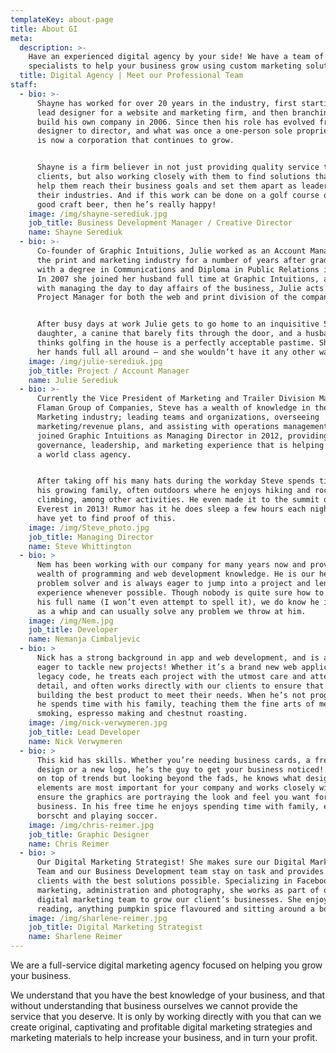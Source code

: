 ```yaml
---
templateKey: about-page
title: About GI
meta:
  description: >-
    Have an experienced digital agency by your side! We have a team of
    specialists to help your business grow using custom marketing solutions.
  title: Digital Agency | Meet our Professional Team
staff:
  - bio: >-
      Shayne has worked for over 20 years in the industry, first starting as a
      lead designer for a website and marketing firm, and then branching off to
      build his own company in 2006. Since then his role has evolved from
      designer to director, and what was once a one-person sole proprietorship
      is now a corporation that continues to grow.


      Shayne is a firm believer in not just providing quality service to our
      clients, but also working closely with them to find solutions that will
      help them reach their business goals and set them apart as leaders in
      their industries. And if this work can be done on a golf course or over a
      good craft beer, then he’s really happy!
    image: /img/shayne-serediuk.jpg
    job_title: Business Development Manager / Creative Director
    name: Shayne Serediuk
  - bio: >-
      Co-founder of Graphic Intuitions, Julie worked as an Account Manager in
      the print and marketing industry for a number of years after graduating
      with a degree in Communications and Diploma in Public Relations in 2003.
      In 2007 she joined her husband full time at Graphic Intuitions, and along
      with managing the day to day affairs of the business, Julie acts as
      Project Manager for both the web and print division of the company.


      After busy days at work Julie gets to go home to an inquisitive 5 year old
      daughter, a canine that barely fits through the door, and a husband who
      thinks golfing in the house is a perfectly acceptable pastime. She’s got
      her hands full all around – and she wouldn’t have it any other way!
    image: /img/julie-serediuk.jpg
    job_title: Project / Account Manager
    name: Julie Serediuk
  - bio: >-
      Currently the Vice President of Marketing and Trailer Division Manager for
      Flaman Group of Companies, Steve has a wealth of knowledge in the
      Marketing industry; leading teams and organizations, overseeing
      marketing/revenue plans, and assisting with operations management. He
      joined Graphic Intuitions as Managing Director in 2012, providing
      governance, leadership, and marketing experience that is helping us become
      a world class agency.


      After taking off his many hats during the workday Steve spends time with
      his growing family, often outdoors where he enjoys hiking and rock
      climbing, among other activities. He even made it to the summit of Mount
      Everest in 2013! Rumor has it he does sleep a few hours each night…but we
      have yet to find proof of this.
    image: /img/Steve_photo.jpg
    job_title: Managing Director
    name: Steve Whittington
  - bio: >
      Nem has been working with our company for many years now and provides a
      wealth of programming and web development knowledge. He is our head
      problem solver and is always eager to jump into a project and lend his
      experience whenever possible. Though nobody is quite sure how to pronounce
      his full name (I won’t even attempt to spell it), we do know he is smart
      as a whip and can usually solve any problem we throw at him.
    image: /img/Nem.jpg
    job_title: Developer
    name: Nemanja Cimbaljevic
  - bio: >
      Nick has a strong background in app and web development, and is always
      eager to tackle new projects! Whether it’s a brand new web application or
      legacy code, he treats each project with the utmost care and attention to
      detail, and often works directly with our clients to ensure that we are
      building the best product to meet their needs. When he’s not programming
      he spends time with his family, teaching them the fine arts of meat
      smoking, espresso making and chestnut roasting.
    image: /img/nick-verwymeren.jpg
    job_title: Lead Developer
    name: Nick Verwymeren
  - bio: >
      This kid has skills. Whether you’re needing business cards, a fresh web
      design or a new logo, he’s the guy to get your business noticed! Staying
      on top of trends but looking beyond the fads, he knows what design
      elements are most important for your company and works closely with you to
      ensure the graphics are portraying the look and feel you want for your
      business. In his free time he enjoys spending time with family, eating
      borscht and playing soccer.
    image: /img/chris-reimer.jpg
    job_title: Graphic Designer
    name: Chris Reimer
  - bio: >
      Our Digital Marketing Strategist! She makes sure our Digital Marketing
      Team and our Business Development team stay on task and provides our
      clients with the best solutions possible. Specializing in Facebook
      marketing, administration and photography, she works as part of our
      digital marketing team to grow our client’s businesses. She enjoys
      reading, anything pumpkin spice flavoured and sitting around a bonfire.
    image: /img/sharlene-reimer.jpg
    job_title: Digital Marketing Strategist
    name: Sharlene Reimer
---
```

We are a full-service digital marketing agency focused on helping you grow your business. 

We understand that you have the best knowledge of your business, and that without understanding that business ourselves we cannot provide the service that you deserve. It is only by working directly with you that can we create original, captivating and profitable digital marketing strategies and marketing materials to help increase your business, and in turn your profit.
